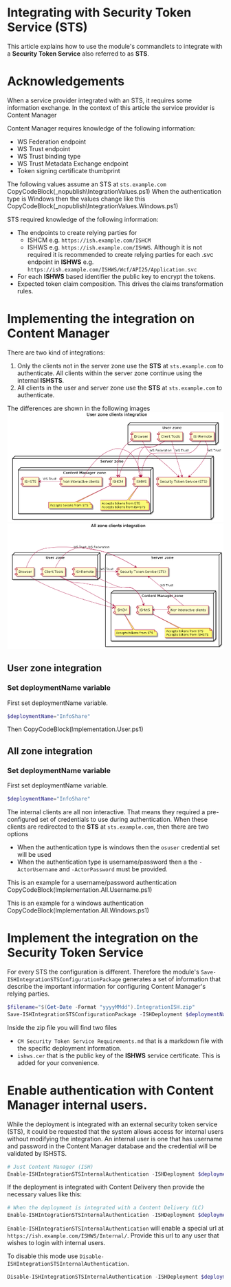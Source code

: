 ﻿# Integrating with Security Token Service (STS)
 
This article explains how to use the module's commandlets to integrate with a **Security Token Service** also referred to as **STS**.

# Acknowledgements

When a service provider integrated with an STS, it requires some information exchange. In the context of this article the service provider is Content Manager

Content Manager requires knowledge of the following information:

- WS Federation endpoint
- WS Trust endpoint
- WS Trust binding type
- WS Trust Metadata Exchange endpoint
- Token signing certificate thumbprint

The following values assume an STS at `sts.example.com`
CopyCodeBlock(_nopublish\IntegrationValues.ps1)
When the authentication type is Windows then the values change like this
CopyCodeBlock(_nopublish\IntegrationValues.Windows.ps1)

STS required knowledge of the following information:

- The endpoints to create relying parties for
  - ISHCM e.g. `https://ish.example.com/ISHCM`
  - ISHWS e.g. `https://ish.example.com/ISHWS`. Although it is not required it is recommended to create relying parties for each .svc endpoint in **ISHWS** e.g. `https://ish.example.com/ISHWS/Wcf/API25/Application.svc`
- For each **ISHWS** based identifier the public key to encrypt the tokens.
- Expected token claim composition. This drives the claims transformation rules.

# Implementing the integration on Content Manager

There are two kind of integrations:
1. Only the clients not in the server zone use the **STS** at `sts.example.com` to authenticate. All clients within the server zone continue using the internal **ISHSTS**.
2. All clients in the user and server zone use the **STS** at `sts.example.com` to authenticate.

The differences are shown in the following images
![](User.Zone.Clients.png)![](All.Zone.Clients.png)

## User zone integration

### Set deploymentName variable
First set deploymentName variable.
```powershell
$deploymentName="InfoShare"
```

Then
CopyCodeBlock(Implementation.User.ps1)

## All zone integration

### Set deploymentName variable
First set deploymentName variable.
```powershell
$deploymentName="InfoShare"
```

The internal clients are all non interactive. That means they required a pre-configured set of credentials to use during authentication.
When these clients are redirected to the **STS** at `sts.example.com`, then there are two options

- When the authentication type is windows then the `osuser` credential set will be used
- When the authentication type is username/password then a the `-ActorUsername` and `-ActorPassword` must be provided.

This is an example for a username/password authentication
CopyCodeBlock(Implementation.All.Username.ps1)

This is an example for a windows authentication
CopyCodeBlock(Implementation.All.Windows.ps1)

# Implement the integration on the Security Token Service

For every STS the configuration is different. Therefore the module's `Save-ISHIntegrationSTSConfigurationPackage` generates a set of information that describe the important information for configuring Content Manager's relying parties.
```powershell
$filename="$(Get-Date -Format "yyyyMMdd").IntegrationISH.zip"
Save-ISHIntegrationSTSConfigurationPackage -ISHDeployment $deploymentName -FileName $filename
```

Inside the zip file you will find two files

- `CM Security Token Service Requirements.md` that is a markdown file with the specific deployment information.
- `ishws.cer` that is the public key of the **ISHWS** service certificate. This is added for your convenience.

# Enable authentication with Content Manager internal users.

While the deployment is integrated with an external security token service (STS), it could be requested that the system allows access for internal users without modifying the integration. 
An internal user is one that has username and password in the Content Manager database and the credential will be validated by ISHSTS.

```powershell
# Just Content Manager (ISH)
Enable-ISHIntegrationSTSInternalAuthentication -ISHDeployment $deploymentName
```

If the deployment is integrated with Content Delivery then provide the necessary values like this:

```powershell
# When the deployment is integrated with a Content Delivery (LC)
Enable-ISHIntegrationSTSInternalAuthentication -ISHDeployment $deployment -LCHost "lc.example.com" -LCWebAppName "ContentDelivery"
```

`Enable-ISHIntegrationSTSInternalAuthentication` will enable a special url at `https://ish.example.com/ISHWS/Internal/`. 
Provide this url to any user that wishes to login with internal users.

To disable this mode use `Disable-ISHIntegrationSTSInternalAuthentication`.

```powershell
Disable-ISHIntegrationSTSInternalAuthentication -ISHDeployment $deploymentName
```